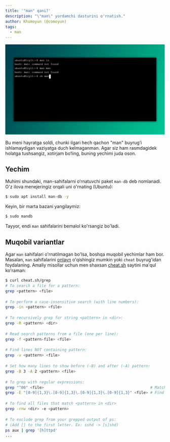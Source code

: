 ```yaml
---
title: '"man" qani?'
description: "\"man\" yordamchi dasturini o'rnatish."
author: Khumoyun (@comoyun)
tags:
  - man
---
```

![no-man](../images/no-man.png)

Bu meni hayratga soldi, chunki ilgari hech qachon "man" buyrug‘i ishlamaydigan vaziyatga duch kelmaganman. Agar siz ham rasmdagidek holatga tushsangiz, xotirjam bo‘ling, buning yechimi juda oson. 

## Yechim

Muhimi shundaki, man-sahifalarni o‘rnatuvchi paket `man-db` deb nomlanadi. O'z ilova menejeringiz orqali uni o'rnating (Ubuntu):

```bash
$ sudo apt install man-db -y
```

Keyin, bir marta bazani yangilaymiz:

```bash
$ sudo mandb
```

Tayyor, endi `man` sahifalarini bemalol ko'rsangiz bo'ladi. 

## Muqobil variantlar

Agar `man` sahifalari o'rnatilmagan bo'lsa, boshqa muqobil yechimlar ham bor. Masalan, `man` sahifalarini [onlayn](https://man7.org/linux/man-pages/) o'qishingiz mumkin yoki `cheat` buyrug'idan foydalaning. Amaliy misollar uchun men shaxsan [cheat.sh](https://cheat.sh/) saytini ma'qul ko'raman:

```bash
$ curl cheat.sh/grep
# To search a file for a pattern:
grep <pattern> <file>

# To perform a case-insensitive search (with line numbers):
grep -in <pattern> <file>

# To recursively grep for string <pattern> in <dir>:
grep -R <pattern> <dir>

# Read search patterns from a file (one per line):
grep -f <pattern-file> <file>

# Find lines NOT containing pattern:
grep -v <pattern> <file>

# Set how many lines to show before (-B) and after (-A) pattern:
grep -B 3 -A 2 <pattern> <file>

# To grep with regular expressions:
grep "^00" <file>                                               # Match lines starting with 00
grep -E "[0-9]{1,3}\.[0-9]{1,3}\.[0-9]{1,3}\.[0-9]{1,3}" <file> # Find IP add

# To find all files that match <pattern> in <dir>
grep -rnw <dir> -e <pattern>

# To exclude grep from your grepped output of ps:
# (Add [] to the first letter. Ex: sshd -> [s]shd)
ps aux | grep '[h]ttpd'
...
```
